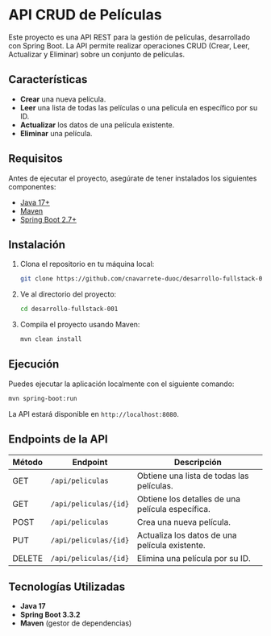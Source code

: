 # API CRUD de Películas

Este proyecto es una API REST para la gestión de películas, desarrollado con Spring Boot. La API permite realizar operaciones CRUD (Crear, Leer, Actualizar y Eliminar) sobre un conjunto de películas.

## Características

- **Crear** una nueva película.
- **Leer** una lista de todas las películas o una película en específico por su ID.
- **Actualizar** los datos de una película existente.
- **Eliminar** una película.

## Requisitos

Antes de ejecutar el proyecto, asegúrate de tener instalados los siguientes componentes:

- [Java 17+](https://www.oracle.com/java/technologies/javase/jdk17-archive-downloads.html)
- [Maven](https://maven.apache.org/download.cgi)
- [Spring Boot 2.7+](https://spring.io/projects/spring-boot)

## Instalación

1. Clona el repositorio en tu máquina local:

   ```bash
   git clone https://github.com/cnavarrete-duoc/desarrollo-fullstack-001.git
   ```

2. Ve al directorio del proyecto:

   ```bash
   cd desarrollo-fullstack-001
   ```

3. Compila el proyecto usando Maven:

   ```bash
   mvn clean install
   ```

## Ejecución

Puedes ejecutar la aplicación localmente con el siguiente comando:

```bash
mvn spring-boot:run
```

La API estará disponible en `http://localhost:8080`.

## Endpoints de la API

| Método | Endpoint              | Descripción                                      |
| ------ | --------------------- | ------------------------------------------------ |
| GET    | `/api/peliculas`      | Obtiene una lista de todas las películas.        |
| GET    | `/api/peliculas/{id}` | Obtiene los detalles de una película específica. |
| POST   | `/api/peliculas`      | Crea una nueva película.                         |
| PUT    | `/api/peliculas/{id}` | Actualiza los datos de una película existente.   |
| DELETE | `/api/peliculas/{id}` | Elimina una película por su ID.                  |

## Tecnologías Utilizadas

- **Java 17**
- **Spring Boot 3.3.2**
- **Maven** (gestor de dependencias)
